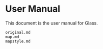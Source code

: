 # User Manual

This document is the user manual for Glass.

```{toctree}
original.md
map.md
mapstyle.md
```
